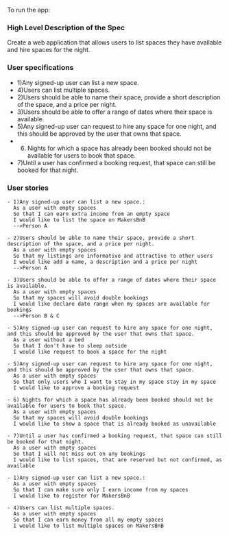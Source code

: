 
To run the app:
### High Level Description of the Spec
Create a web application that allows users to list spaces they have available
and hire spaces for the night.
### User specifications
- 1)Any signed-up user can list a new space.
- 4)Users can list multiple spaces.
- 2)Users should be able to name their space, provide a short description of the space, and a price per night.
- 3)Users should be able to offer a range of dates where their space is available.
- 5)Any signed-up user can request to hire any space for one night, and this should be approved by the user that owns that space.
- 6) Nights for which a space has already been booked should not be available for users to book that space.
- 7)Until a user has confirmed a booking request, that space can still be booked for that night.

### User stories
```
- 1)Any signed-up user can list a new space.:
  As a user with empty spaces
  So that I can earn extra income from an empty space
  I would like to list the space on MakersBnB
  -->Person A
```
```
- 2)Users should be able to name their space, provide a short description of the space, and a price per night.
  As a user with empty spaces
  So that my listings are informative and attractive to other users
  I would like add a name, a description and a price per night
  -->Person A
```
```
- 3)Users should be able to offer a range of dates where their space is available.
  As a user with empty spaces
  So that my spaces will avoid double bookings
  I would like declare date range when my spaces are available for bookings
  -->Person B & C
```
```
- 5)Any signed-up user can request to hire any space for one night, and this should be approved by the user that owns that space.
  As a user without a bed
  So that I don't have to sleep outside
  I would like request to book a space for the night
```
```
- 5)Any signed-up user can request to hire any space for one night, and this should be approved by the user that owns that space.
  As a user with empty spaces
  So that only users who I want to stay in my space stay in my space
  I would like to approve a booking request
```
```
- 6) Nights for which a space has already been booked should not be available for users to book that space.
  As a user with empty spaces
  So that my spaces will avoid double bookings
  I would like to show a space that is already booked as unavailable
```
```
- 7)Until a user has confirmed a booking request, that space can still be booked for that night.
  As a user with empty spaces
  So that I will not miss out on any bookings
  I would like to list spaces, that are reserved but not confirmed, as available
```
```
- 1)Any signed-up user can list a new space.:
  As a user with empty spaces
  So that I can make sure only I earn income from my spaces
  I would like to register for MakersBnB
```
```
- 4)Users can list multiple spaces.
  As a user with empty spaces
  So that I can earn money from all my empty spaces
  I would like to list multiple spaces on MakersBnB
```
